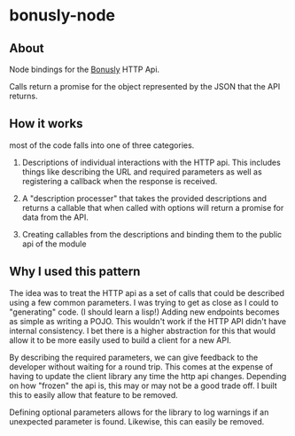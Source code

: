 # bonusly-node

## About

Node bindings for the [Bonusly](https://bonus.ly) HTTP Api.

Calls return a promise for the object represented by the JSON that the API returns.

## How it works

most of the code falls into one of three categories.

1) Descriptions of individual interactions with the HTTP api. This includes things like describing the URL and required parameters as well as registering a callback when the response is received.

2) A "description processer" that takes the provided descriptions and returns a callable that when called with options will return a promise for data from the API.

3) Creating callables from the descriptions and binding them to the public api of the module

## Why I used this pattern

The idea was to treat the HTTP api as a set of calls that could be described using a few common parameters. I was trying to get as close as I could to "generating" code. (I should learn a lisp!) Adding new endpoints becomes as simple as writing a POJO. This wouldn't work if the HTTP API didn't have internal consistency. I bet there is a higher abstraction for this that would allow it to be more easily used to build a client for a new API.

By describing the required parameters, we can give feedback to the developer without waiting for a round trip.  This comes at the expense of having to update the client library any time the http api changes. Depending on how "frozen" the api is, this may or may not be a good trade off. I built this to easily allow that feature to be removed.

Defining optional parameters allows for the library to log warnings if an unexpected parameter is found. Likewise, this can easily be removed.

